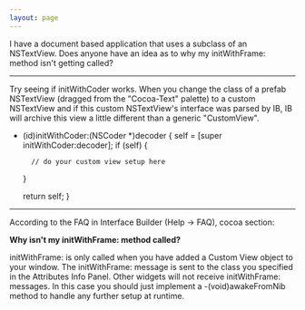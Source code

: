```yaml
---
layout: page
---
```


I have a document based application that uses a subclass of an NSTextView.  Does anyone have an idea as to why my initWithFrame: method isn't getting called?

----

Try seeing if initWithCoder works. When you change the class of a prefab NSTextView (dragged from the "Cocoa-Text" palette) to a custom NSTextView and if this custom NSTextView's interface was parsed by IB, IB will archive this view a little different than a generic "CustomView".

    
- (id)initWithCoder:(NSCoder *)decoder {
    self = [super initWithCoder:decoder];
    if (self) {
        
        // do your custom view setup here

    }

    return self;
}
 

----

According to the FAQ in Interface Builder (Help -> FAQ), cocoa section:

**Why isn't my initWithFrame: method called?**

initWithFrame: is only called when you have added a Custom View object to your window. The initWithFrame: message is sent to the class you specified in the Attributes Info Panel. Other widgets will not receive initWithFrame: messages. In this case you should just implement a -(void)awakeFromNib method to handle any further setup at runtime.

